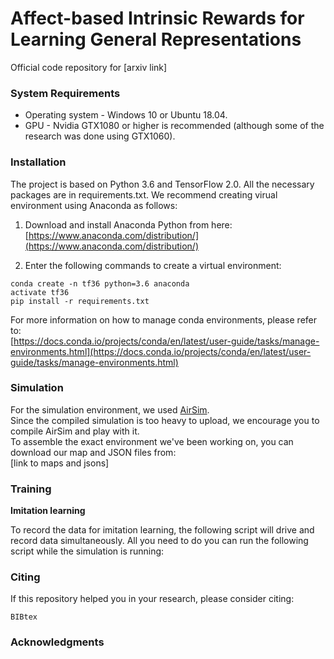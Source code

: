 # Affect-based Intrinsic Rewards for Learning General Representations  
Official code repository for [arxiv link]  
  
### System Requirements  
  
* Operating system - Windows 10 or Ubuntu 18.04.  
* GPU - Nvidia GTX1080 or higher is recommended (although some of the research was done using GTX1060).  
  
### Installation  
  
The project is based on Python 3.6 and TensorFlow 2.0. All the necessary packages are in requirements.txt. We recommend creating virual environment using Anaconda as follows:  
  
1) Download and install Anaconda Python from here:  
[https://www.anaconda.com/distribution/](https://www.anaconda.com/distribution/)  
  
2) Enter the following commands to create a virtual environment:  
```
conda create -n tf36 python=3.6 anaconda
activate tf36
pip install -r requirements.txt
```
  
For more information on how to manage conda environments, please refer to:  
[https://docs.conda.io/projects/conda/en/latest/user-guide/tasks/manage-environments.html](https://docs.conda.io/projects/conda/en/latest/user-guide/tasks/manage-environments.html)  
  
### Simulation  
  
For the simulation environment, we used [AirSim](https://github.com/Microsoft/AirSim).  
Since the compiled simulation is too heavy to upload, we encourage you to compile AirSim and play with it.  
To assemble the exact environment we've been working on, you can download our map and JSON files from:  
[link to maps and jsons]  
  
### Training  
  
**Imitation learning**  
  
To record the data for imitation learning, the following script will drive and record data simultaneously. All you need to do  you can run the following script while the simulation is running:  

### Citing    
  
If this repository helped you in your research, please consider citing:  
```  
BIBtex
```  

### Acknowledgments  
